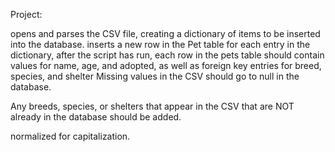 Project:

opens and parses the CSV file, creating a dictionary of items to be inserted into the database.
inserts a new row in the Pet table for each entry in the dictionary,
after the script has run, each row in the pets table should contain values for name, age, and adopted, as well as foreign key entries for breed, species, and shelter
Missing values in the CSV should go to null in the database.

Any breeds, species, or shelters that appear in the CSV that are NOT already in the database should be added.

normalized for capitalization.

